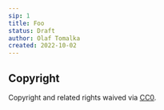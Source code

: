 ```yaml
---
sip: 1
title: Foo
status: Draft
author: Olaf Tomalka
created: 2022-10-02
---
```


<!--
Misnamed file
-->

## Copyright

Copyright and related rights waived via [CC0](../LICENSE).
